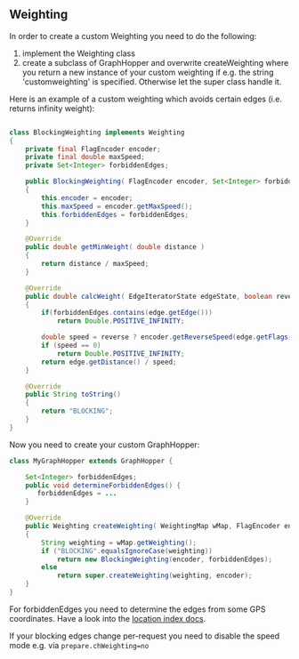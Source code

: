 ## Weighting

In order to create a custom Weighting you need to do the following:

 1. implement the Weighting class
 2. create a subclass of GraphHopper and overwrite createWeighting where you return a new instance of your custom weighting if e.g. the string 'customweighting' is specified. Otherwise let the super class handle it.

Here is an example of a custom weighting which avoids certain edges (i.e. returns infinity weight):

```java

class BlockingWeighting implements Weighting 
{
    private final FlagEncoder encoder;
    private final double maxSpeed;
    private Set<Integer> forbiddenEdges;

    public BlockingWeighting( FlagEncoder encoder, Set<Integer> forbiddenEdges)
    {
        this.encoder = encoder;
        this.maxSpeed = encoder.getMaxSpeed();
        this.forbiddenEdges = forbiddenEdges;
    }

    @Override
    public double getMinWeight( double distance )
    {
        return distance / maxSpeed;
    }

    @Override
    public double calcWeight( EdgeIteratorState edgeState, boolean reverse, int prevOrNextEdgeId )
    {
        if(forbiddenEdges.contains(edge.getEdge()))
            return Double.POSITIVE_INFINITY;

        double speed = reverse ? encoder.getReverseSpeed(edge.getFlags()) : encoder.getSpeed(edge.getFlags());
        if (speed == 0)
            return Double.POSITIVE_INFINITY;
        return edge.getDistance() / speed;
    }

    @Override
    public String toString()
    {
        return "BLOCKING";
    }
}
```

Now you need to create your custom GraphHopper:

```java
class MyGraphHopper extends GraphHopper {

    Set<Integer> forbiddenEdges;
    public void determineForbiddenEdges() {
       forbiddenEdges = ...
    }

    @Override
    public Weighting createWeighting( WeightingMap wMap, FlagEncoder encoder )
    {
        String weighting = wMap.getWeighting();
        if ("BLOCKING".equalsIgnoreCase(weighting))
            return new BlockingWeighting(encoder, forbiddenEdges);
        else
            return super.createWeighting(weighting, encoder);
    }
}
```

For forbiddenEdges you need to determine the edges from some GPS coordinates. 
Have a look into the [location index docs](./location-index.md). 

If your blocking edges change per-request you need to disable the speed mode e.g. via `prepare.chWeighting=no`
